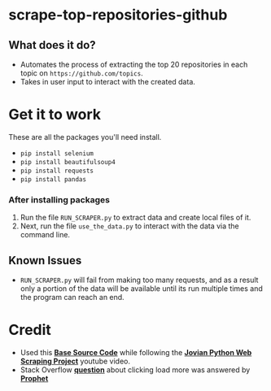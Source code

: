 # scrape-top-repositories-github
## What does it do?
- Automates the process of extracting the top 20 repositories in each topic on `https://github.com/topics`.
- Takes in user input to interact with the created data.
# Get it to work
These are all the packages you'll need install.
- `pip install selenium`
- `pip install beautifulsoup4`
- `pip install requests`
- `pip install pandas`
### After installing packages
1. Run the file `RUN_SCRAPER.py` to extract data and create local files of it.
2. Next, run the file `use_the_data.py` to interact with the data via the command line.
## Known Issues
- `RUN_SCRAPER.py` will fail from making too many requests, and as a result only a portion of the data will be available until its run multiple times and the program can reach an end.
# Credit
- Used this [__Base Source Code__](https://jovian.ai/aakashns-6l3/scraping-github-topics-repositories) while following the [__Jovian Python Web Scraping Project__](https://www.youtube.com/watch?v=RKsLLG-bzEY&t=808s) youtube video.
- Stack Overflow [__question__](https://stackoverflow.com/questions/74464469/how-to-use-python-with-selenium-to-click-the-load-more-button-on-https-gith/74465575#74465575) about clicking load more was answered by [__Prophet__](https://stackoverflow.com/users/3485434/prophet?tab=profile)

